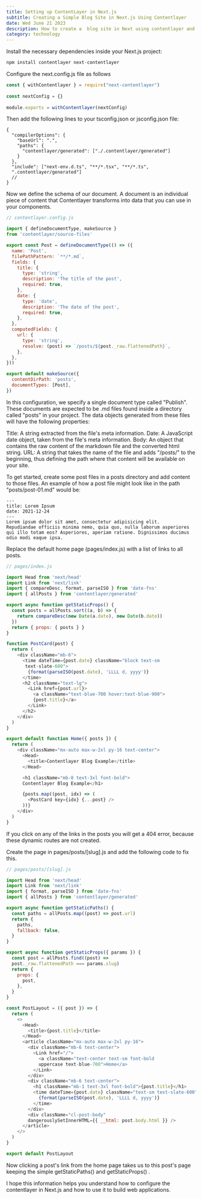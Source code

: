 ```yaml
---
title: Setting up ContentLayer in Next.js
subtitle: Creating a Simple Blog Site in Next.js Using Contentlayer
date: Wed June 21 2023
description: How to create a  blog site in Next using contentlayer and your creativity.
category: technology
---
```



<!-- ## Install and Configure Contentlayer   -->
Install the necessary dependencies inside your Next.js project:

``` js
npm install contentlayer next-contentlayer
```
Configure the next.config.js file as follows
```js
const { withContentlayer } = require("next-contentlayer")
 
const nextConfig = {}
 
module.exports = withContentlayer(nextConfig)
```

Then add the following lines to your tsconfig.json or jsconfig.json file:
```
{
  "compilerOptions": {
    "baseUrl": ".",
    "paths": {
      "contentlayer/generated": ["./.contentlayer/generated"]
    }
  },
  "include": ["next-env.d.ts", "**/*.tsx", "**/*.ts", 
  ".contentlayer/generated"]
  //                                               
}
```


Now we define the schema of our document. A document is an individual piece of content that Contentlayer transforms into data that you can use in your components.
```js
// contentlayer.config.js

import { defineDocumentType, makeSource } 
from 'contentlayer/source-files'

export const Post = defineDocumentType(() => ({
  name: 'Post',
  filePathPattern: `**/*.md`,
  fields: {
    title: {
      type: 'string',
      description: 'The title of the post',
      required: true,
    },
    date: {
      type: 'date',
      description: 'The date of the post',
      required: true,
    },
  },
  computedFields: {
    url: {
      type: 'string',
      resolve: (post) => `/posts/${post._raw.flattenedPath}`,
    },
  },
}))

export default makeSource({
  contentDirPath: 'posts',
  documentTypes: [Post],
})
```

In this configuration, we specify a single document type called "Publish". These documents are expected to be .md files found inside a directory called "posts" in your project. The data objects generated from these files will have the following properties:

Title: A string extracted from the file's meta information.
Date: A JavaScript date object, taken from the file's meta information.
Body: An object that contains the raw content of the markdown file and the converted html string.
URL: A string that takes the name of the file and adds "/posts/" to the beginning, thus defining the path where that content will be available on your site.


To get started, create some post files in a posts directory and add content to those files. An example of how a post file might look like in the path "posts/post-01.md" would be:

```mdx
---
title: Lorem Ipsum
date: 2021-12-24
---
Lorem ipsum dolor sit amet, consectetur adipisicing elit. 
Repudiandae officiis minima nemo, quia quo, nulla laborum asperiores
qui illo totam eos? Asperiores, aperiam ratione. Dignissimos ducimus 
odio modi eaque ipsa.
```


Replace the default home page (pages/index.js) with a list of links to all posts.

```js
// pages/index.js

import Head from 'next/head'
import Link from 'next/link'
import { compareDesc, format, parseISO } from 'date-fns'
import { allPosts } from 'contentlayer/generated'

export async function getStaticProps() {
  const posts = allPosts.sort((a, b) => {
    return compareDesc(new Date(a.date), new Date(b.date))
  })
  return { props: { posts } }
}

function PostCard(post) {
  return (
    <div className="mb-6">
      <time dateTime={post.date} className="block text-sm
       text-slate-600">
        {format(parseISO(post.date), 'LLLL d, yyyy')}
      </time>
      <h2 className="text-lg">
        <Link href={post.url}>
          <a className="text-blue-700 hover:text-blue-900">
          {post.title}</a>
        </Link>
      </h2>
    </div>
  )
}

export default function Home({ posts }) {
  return (
    <div className="mx-auto max-w-2xl py-16 text-center">
      <Head>
        <title>Contentlayer Blog Example</title>
      </Head>

      <h1 className="mb-8 text-3xl font-bold">
      Contentlayer Blog Example</h1>

      {posts.map((post, idx) => (
        <PostCard key={idx} {...post} />
      ))}
    </div>
  )
}
```


If you click on any of the links in the posts you will get a 404 error, because these dynamic routes are not created.

Create the page in pages/posts/[slug].js and add the following code to fix this.

```js
// pages/posts/[slug].js

import Head from 'next/head'
import Link from 'next/link'
import { format, parseISO } from 'date-fns'
import { allPosts } from 'contentlayer/generated'

export async function getStaticPaths() {
  const paths = allPosts.map((post) => post.url)
  return {
    paths,
    fallback: false,
  }
}

export async function getStaticProps({ params }) {
  const post = allPosts.find((post) => 
  post._raw.flattenedPath === params.slug)
  return {
    props: {
      post,
    },
  }
}

const PostLayout = ({ post }) => {
  return (
    <>
      <Head>
        <title>{post.title}</title>
      </Head>
      <article className="mx-auto max-w-2xl py-16">
        <div className="mb-6 text-center">
          <Link href="/">
            <a className="text-center text-sm font-bold 
            uppercase text-blue-700">Home</a>
          </Link>
        </div>
        <div className="mb-6 text-center">
          <h1 className="mb-1 text-3xl font-bold">{post.title}</h1>
          <time dateTime={post.date} className="text-sm text-slate-600">
            {format(parseISO(post.date), 'LLLL d, yyyy')}
          </time>
        </div>
        <div className="cl-post-body" 
        dangerouslySetInnerHTML={{ __html: post.body.html }} />
      </article>
    </>
  )
}

export default PostLayout
```


Now clicking a post's link from the home page takes us to this post's page keeping the simple 
getStaticPaths() and getStaticProps() .

I hope this information helps you understand how to configure the contentlayer in Next.js and
 how to use it to build web applications.